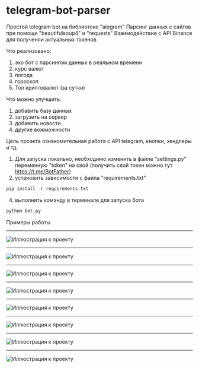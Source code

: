 # telegram-bot-parser

Простой telegram bot на библиотеке "aiogram" 
Парсинг данных с сайтов при помощи "beautifulsoup4" и "requests"
Взаимодействие с API Binance для полученяи актуальных токенов

Что реализовано:
  1) эхо бот с парсингом данных в реальном времени
  2) курс валют
  3) погода
  4) гороскоп
  5) Топ криптовалют (за сутки)

Что можно улучшить:
  1) добавить базу данных
  2) загрузить на сервер
  3) добавить новости
  4) другие вожможности

Цель проэкта ознакомительная работа с API telegram, кнопки, хендлеры и тд.

1) Для запуска локально, необходимо изменить в файле "settings.py" переменную "token" на свой (получить свой токен можно тут https://t.me/BotFather)
2) установить зависимости с файла "requirements.txt"
```python
pip install -r requirements.txt
```
4) выполнить команду в терминале для запуска бота
```python
python bot.py
```

Примеры работы
***

![Иллюстрация к проекту](https://github.com/Gatalist/telegram-bot-parser/blob/main/image/0.jpg)
***
![Иллюстрация к проекту](https://github.com/Gatalist/telegram-bot-parser/blob/main/image/1.jpg)
***
![Иллюстрация к проекту](https://github.com/Gatalist/telegram-bot-parser/blob/main/image/2.jpg)
***
![Иллюстрация к проекту](https://github.com/Gatalist/telegram-bot-parser/blob/main/image/3.jpg)
***
![Иллюстрация к проекту](https://github.com/Gatalist/telegram-bot-parser/blob/main/image/4.jpg)
***
![Иллюстрация к проекту](https://github.com/Gatalist/telegram-bot-parser/blob/main/image/5.jpg)
***
![Иллюстрация к проекту](https://github.com/Gatalist/telegram-bot-parser/blob/main/image/6.jpg)
***
![Иллюстрация к проекту](https://github.com/Gatalist/telegram-bot-parser/blob/main/image/7.jpg)
